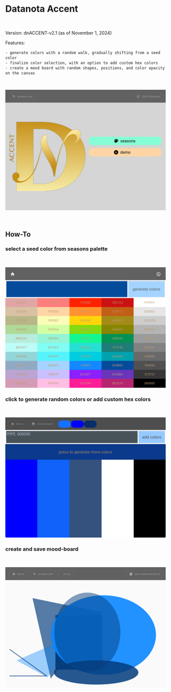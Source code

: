 
# Datanota Accent

<br>

Version: dnACCENT-v2.1 (as of November 1, 2024)

Features:

    - generate colors with a random walk, gradually shifting from a seed color
    - finalize color selection, with an option to add custom hex colors
    - create a mood board with random shapes, positions, and color opacity on the canvas

<br>

![local](./assets/accent_apphome.png)

<br>

## How-To

### select a seed color from seasons palette

<br>

![local](assets/accent_seed_color.png)

### click to generate random colors or add custom hex colors

<br>

![local](assets/accent_random_colors.png)

### create and save mood-board

<br>

![local](assets/accent_sample_board.png)

<br>

